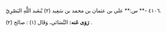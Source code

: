 ٤١٠٦ -** س:** علي بن عثمان بن محمد بن سَعِيد (٢) بْنعَبد اللَّهِ البَصْرِيّ.

**رَوَى عَنه:** النَّسَائي، وَقَال (١) : صالح (٢) .
